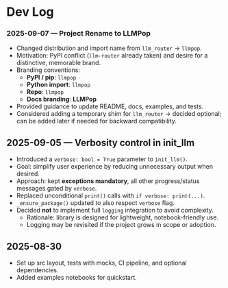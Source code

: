 # Dev Log
### 2025-09-07 — Project Rename to LLMPop
- Changed distribution and import name from `llm_router` → `llmpop`.
- Motivation: PyPI conflict (`llm-router` already taken) and desire for a distinctive, memorable brand.
- Branding conventions:
  - **PyPI / pip**: `llmpop`
  - **Python import**: `llmpop`
  - **Repo**: `llmpop`
  - **Docs branding**: **LLMPop**
- Provided guidance to update README, docs, examples, and tests.
- Considered adding a temporary shim for `llm_router` → decided optional; can be added later if needed for backward compatibility.

## 2025-09-05 — Verbosity control in init_llm
- Introduced a `verbose: bool = True` parameter to `init_llm()`.
- Goal: simplify user experience by reducing unnecessary output when desired.
- Approach: kept **exceptions mandatory**, all other progress/status messages gated by `verbose`.
- Replaced unconditional `print()` calls with `if verbose: print(...)`.
- `_ensure_package()` updated to also respect `verbose` flag.
- Decided **not** to implement full `logging` integration to avoid complexity.
  - Rationale: library is designed for lightweight, notebook-friendly use.
  - Logging may be revisited if the project grows in scope or adoption.

## 2025-08-30
- Set up src layout, tests with mocks, CI pipeline, and optional dependencies.
- Added examples notebooks for quickstart.